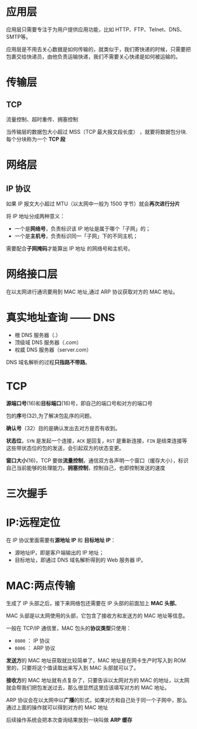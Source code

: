 # 应用层

应用层只需要专注于为用户提供应用功能，比如 HTTP、FTP、Telnet、DNS、SMTP等。

应用层是不用去关心数据是如何传输的，就类似于，我们寄快递的时候，只需要把包裹交给快递员，由他负责运输快递，我们不需要关心快递是如何被运输的。

# 传输层

## TCP

流量控制、超时重传、拥塞控制

当传输层的数据包大小超过 MSS（TCP 最大报文段长度） ，就要将数据包分块.每个分块称为一个 **TCP 段**

# 网络层

## IP 协议

如果 IP 报文大小超过 MTU（以太网中一般为 1500 字节）就会**再次进行分片**

将 IP 地址分成两种意义：

- 一个是**网络号**，负责标识该 IP 地址是属于哪个「子网」的；
- 一个是**主机号**，负责标识同一「子网」下的不同主机；

需要配合**子网掩码**才能算出 IP 地址 的网络号和主机号。

#  网络接口层

在以太网进行通讯要用到 MAC 地址,通过 ARP 协议获取对方的 MAC 地址。

# 真实地址查询 —— DNS

- 根 DNS 服务器（.）
- 顶级域 DNS 服务器（.com）
- 权威 DNS 服务器（server.com）

DNS 域名解析的过程**只指路不带路**。

# TCP

**源端口号**(16)和**目标端口**(16)号，即自己的端口号和对方的端口号

包的**序**号(32),为了解决包乱序的问题。

**确认号**（32）目的是确认发出去对方是否有收到。

**状态位**，`SYN` 是发起一个连接，`ACK` 是回复，`RST` 是重新连接，`FIN` 是结束连接等这些带状态位的包的发送，会引起双方的状态变更。

**窗口大小**(16)，TCP 要做**流量控制**，通信双方各声明一个窗口（缓存大小），标识自己当前能够的处理能力。**拥塞控制**，控制自己，也即控制发送的速度

# 三次握手

# IP:远程定位

在 IP 协议里面需要有**源地址 IP** 和 **目标地址 IP**：

- 源地址IP，即是客户端输出的 IP 地址；
- 目标地址，即通过 DNS 域名解析得到的 Web 服务器 IP。



# MAC:两点传输

生成了 IP 头部之后，接下来网络包还需要在 IP 头部的前面加上 **MAC 头部**。

MAC 头部是以太网使用的头部，它包含了接收方和发送方的 MAC 地址等信息。

一般在 TCP/IP 通信里，MAC 包头的**协议类型**只使用：

- `0800` ： IP 协议
- `0806` ： ARP 协议

**发送方**的 MAC 地址获取就比较简单了，MAC 地址是在网卡生产时写入到 ROM 里的，只要将这个值读取出来写入到 MAC 头部就可以了。

**接收方**的 MAC 地址就有点复杂了，只要告诉以太网对方的 MAC 的地址，以太网就会帮我们把包发送过去，那么很显然这里应该填写对方的 MAC 地址。

ARP 协议会在以太网中以**广播**的形式，如果对方和自己处于同一个子网中，那么通过上面的操作就可以得到对方的 MAC 地址

后续操作系统会把本次查询结果放到一块叫做 **ARP 缓存**

